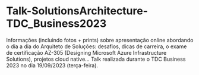 # Talk-SolutionsArchitecture-TDC_Business2023
Informações (incluindo fotos + prints) sobre apresentação online abordando o dia a dia do Arquiteto de Soluções: desafios, dicas de carreira, o exame de certificação AZ-305 (Designing Microsoft Azure Infrastructure Solutions), projetos cloud native... Talk realizada durante o TDC Business 2023 no dia 19/09/2023 (terça-feira).
